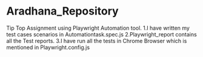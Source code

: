# Aradhana_Repository
Tip Top Assignment using Playwright Automation tool.
1.I have written my test cases scenarios in Automationtask.spec.js
2.Playwright_report contains all the Test reports.
3.I have run all the tests in Chrome Browser which is mentioned in  Playwright.config.js
